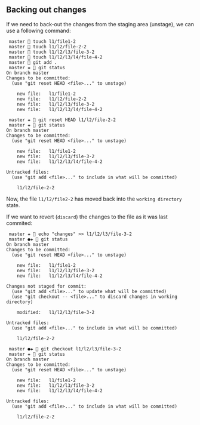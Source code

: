 ## Backing out changes

If we need to back-out the changes from the staging area (unstage), we can use a following command:

```
 master  touch l1/file1-2
 master  touch l1/l2/file-2-2
 master  touch l1/l2/l3/file-3-2
 master  touch l1/l2/l3/l4/file-4-2 
 master  git add .
 master ✚  git status
On branch master
Changes to be committed:
  (use "git reset HEAD <file>..." to unstage)

	new file:   l1/file1-2
	new file:   l1/l2/file-2-2
	new file:   l1/l2/l3/file-3-2
	new file:   l1/l2/l3/l4/file-4-2

 master ✚  git reset HEAD l1/l2/file-2-2
 master ✚  git status
On branch master
Changes to be committed:
  (use "git reset HEAD <file>..." to unstage)

	new file:   l1/file1-2
	new file:   l1/l2/l3/file-3-2
	new file:   l1/l2/l3/l4/file-4-2

Untracked files:
  (use "git add <file>..." to include in what will be committed)

	l1/l2/file-2-2

```

Now, the file `l1/l2/file2-2` has moved back into the `working directory` state. 

If we want to revert (`discard`) the changes to the file as it was last commited:

```
 master ✚  echo "changes" >> l1/l2/l3/file-3-2
 master ●✚  git status
On branch master
Changes to be committed:
  (use "git reset HEAD <file>..." to unstage)

	new file:   l1/file1-2
	new file:   l1/l2/l3/file-3-2
	new file:   l1/l2/l3/l4/file-4-2

Changes not staged for commit:
  (use "git add <file>..." to update what will be committed)
  (use "git checkout -- <file>..." to discard changes in working directory)

	modified:   l1/l2/l3/file-3-2

Untracked files:
  (use "git add <file>..." to include in what will be committed)

	l1/l2/file-2-2

 master ●✚  git checkout l1/l2/l3/file-3-2
 master ✚  git status
On branch master
Changes to be committed:
  (use "git reset HEAD <file>..." to unstage)

	new file:   l1/file1-2
	new file:   l1/l2/l3/file-3-2
	new file:   l1/l2/l3/l4/file-4-2

Untracked files:
  (use "git add <file>..." to include in what will be committed)

	l1/l2/file-2-2
```
